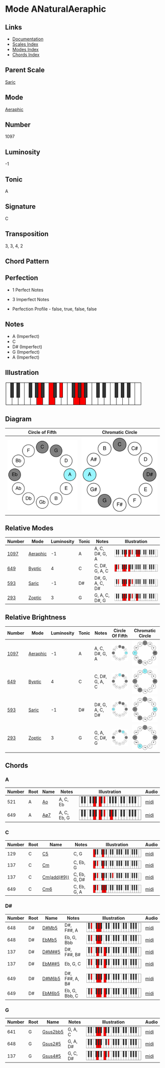 # Mode ANaturalAeraphic

## Links

- [Documentation](README.md)
- [Scales Index](Scales.md)
- [Modes Index](Modes.md)
- [Chords Index](Chords.md)

## Parent Scale

[Saric](ScaleSaric.md)

## Mode

[Aeraphic](ModeAeraphic.md)

## Number

1097

## Luminosity

-1

## Tonic

A

## Signature

C

## Transposition

3, 3, 4, 2

## Chord Pattern



## Perfection

 - 1 Perfect Notes

 - 3 Imperfect Notes

 - Perfection Profile - false, true, false, false

## Notes

- A (Imperfect)
- C
- D# (Imperfect)
- G (Imperfect)
- A (Imperfect)

## Illustration

![ANaturalAeraphic](ModeANaturalAeraphic.png)

## Diagram

| Circle of Fifth | Chromatic Circle |
|-----------------|------------------|
| ![ANaturalAeraphic](CircleOfFifthModeANaturalAeraphic.svg) | ![ANaturalAeraphic](ChromaticCircleModeANaturalAeraphic.svg) |
## Relative Modes

| Number | Mode | Luminosity | Tonic | Notes | Illustration |
|--------|------|------------|-------|-------|--------------|
| [1097](https://ianring.com/musictheory/scales/1097) | [Aeraphic](ModeAeraphic.md) | -1 | A | A, C, D#, G, A | ![ANaturalAeraphic](ModeANaturalAeraphic.png) |
| [649](https://ianring.com/musictheory/scales/649) | [Byptic](ModeByptic.md) | 4 | C | C, D#, G, A, C | ![CNaturalByptic](ModeCNaturalByptic.png) |
| [593](https://ianring.com/musictheory/scales/593) | [Saric](ModeSaric.md) | -1 | D# | D#, G, A, C, D# | ![DSharpSaric](ModeDSharpSaric.png) |
| [293](https://ianring.com/musictheory/scales/293) | [Zoptic](ModeZoptic.md) | 3 | G | G, A, C, D#, G | ![GNaturalZoptic](ModeGNaturalZoptic.png) |
## Relative Brightness

| Number | Mode | Luminosity | Tonic | Notes | Circle Of Fifth | Chromatic Circle |
|--------|------|------------|-------|-------|-----------------|------------------|
| [1097](https://ianring.com/musictheory/scales/1097) | [Aeraphic](ModeAeraphic.md) | -1 | A | A, C, D#, G, A | ![ANaturalAeraphic](CircleOfFifthModeANaturalAeraphic.svg) | ![ANaturalAeraphic](ChromaticCircleModeANaturalAeraphic.svg) |
| [649](https://ianring.com/musictheory/scales/649) | [Byptic](ModeByptic.md) | 4 | C | C, D#, G, A, C | ![CNaturalByptic](CircleOfFifthModeCNaturalByptic.svg) | ![CNaturalByptic](ChromaticCircleModeCNaturalByptic.svg) |
| [593](https://ianring.com/musictheory/scales/593) | [Saric](ModeSaric.md) | -1 | D# | D#, G, A, C, D# | ![DSharpSaric](CircleOfFifthModeDSharpSaric.svg) | ![DSharpSaric](ChromaticCircleModeDSharpSaric.svg) |
| [293](https://ianring.com/musictheory/scales/293) | [Zoptic](ModeZoptic.md) | 3 | G | G, A, C, D#, G | ![GNaturalZoptic](CircleOfFifthModeGNaturalZoptic.svg) | ![GNaturalZoptic](ChromaticCircleModeGNaturalZoptic.svg) |

## Chords

### A

| Number | Root | Name | Notes | Illustration | Audio |
|--------|------|------|-------|--------------|-------|
| 521 | A | [Ao](ChordANaturalDiminished.md) | A, C, Eb | ![Ao](ChordANaturalDiminishedRootPosition.png) | [midi](ChordANaturalDiminishedRootPosition.mid) |
| 649 | A | [Aø7](ChordANaturalHalfDiminishedSeventh.md) | A, C, Eb, G | ![Aø7](ChordANaturalHalfDiminishedSeventhRootPosition.png) | [midi](ChordANaturalHalfDiminishedSeventhRootPosition.mid) |

### C

| Number | Root | Name | Notes | Illustration | Audio |
|--------|------|------|-------|--------------|-------|
| 129 | C | [C5](ChordCNaturalPowerChord.md) | C, G | ![C5](ChordCNaturalPowerChordRootPosition.png) | [midi](ChordCNaturalPowerChordRootPosition.mid) |
| 137 | C | [Cm](ChordCNaturalMinor.md) | C, Eb, G | ![Cm](ChordCNaturalMinorRootPosition.png) | [midi](ChordCNaturalMinorRootPosition.mid) |
| 137 | C | [Cm(add(#9))](ChordCNaturalMinorAddSharpNinth.md) | C, Eb, G, D# | ![Cm(add(#9))](ChordCNaturalMinorAddSharpNinthRootPosition.png) | [midi](ChordCNaturalMinorAddSharpNinthRootPosition.mid) |
| 649 | C | [Cm6](ChordCNaturalMinorSixth.md) | C, Eb, G, A | ![Cm6](ChordCNaturalMinorSixthRootPosition.png) | [midi](ChordCNaturalMinorSixthRootPosition.mid) |

### D#

| Number | Root | Name | Notes | Illustration | Audio |
|--------|------|------|-------|--------------|-------|
| 648 | D# | [D#Mb5](ChordDSharpMajorFlatFifth.md) | D#, F##, A | ![D#Mb5](ChordDSharpMajorFlatFifthRootPosition.png) | [midi](ChordDSharpMajorFlatFifthRootPosition.mid) |
| 648 | D# | [EbMb5](ChordEFlatMajorFlatFifth.md) | Eb, G, Bbb | ![EbMb5](ChordEFlatMajorFlatFifthRootPosition.png) | [midi](ChordEFlatMajorFlatFifthRootPosition.mid) |
| 137 | D# | [D#M##5](ChordDSharpMajorDoubleSharpFifth.md) | D#, F##, B# | ![D#M##5](ChordDSharpMajorDoubleSharpFifthRootPosition.png) | [midi](ChordDSharpMajorDoubleSharpFifthRootPosition.mid) |
| 137 | D# | [EbM##5](ChordEFlatMajorDoubleSharpFifth.md) | Eb, G, C | ![EbM##5](ChordEFlatMajorDoubleSharpFifthRootPosition.png) | [midi](ChordEFlatMajorDoubleSharpFifthRootPosition.mid) |
| 649 | D# | [D#M6b5](ChordDSharpMajorSixthFlatFifth.md) | D#, F##, A, B# | ![D#M6b5](ChordDSharpMajorSixthFlatFifthRootPosition.png) | [midi](ChordDSharpMajorSixthFlatFifthRootPosition.mid) |
| 649 | D# | [EbM6b5](ChordEFlatMajorSixthFlatFifth.md) | Eb, G, Bbb, C | ![EbM6b5](ChordEFlatMajorSixthFlatFifthRootPosition.png) | [midi](ChordEFlatMajorSixthFlatFifthRootPosition.mid) |

### G

| Number | Root | Name | Notes | Illustration | Audio |
|--------|------|------|-------|--------------|-------|
| 641 | G | [Gsus2bb5](ChordGNaturalSuspendedSecondDoubleFlatFifth.md) | G, A, C | ![Gsus2bb5](ChordGNaturalSuspendedSecondDoubleFlatFifthRootPosition.png) | [midi](ChordGNaturalSuspendedSecondDoubleFlatFifthRootPosition.mid) |
| 648 | G | [Gsus2#5](ChordGNaturalSuspendedSecondSharpFifth.md) | G, A, D# | ![Gsus2#5](ChordGNaturalSuspendedSecondSharpFifthRootPosition.png) | [midi](ChordGNaturalSuspendedSecondSharpFifthRootPosition.mid) |
| 137 | G | [Gsus4#5](ChordGNaturalSuspendedFourthSharpFifth.md) | G, C, D# | ![Gsus4#5](ChordGNaturalSuspendedFourthSharpFifthRootPosition.png) | [midi](ChordGNaturalSuspendedFourthSharpFifthRootPosition.mid) |

